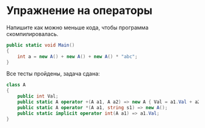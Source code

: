 # Упражнение на операторы

Напишите как можно меньше кода, чтобы программа скомпилировалась.

```cs
public static void Main()
{
    int a = new A() + new A() + new A() * "abc";
}
```

Все тесты пройдены, задача сдана:
```cs
class A
{
    public int Val;
    public static A operator +(A a1, A a2) => new A { Val = a1.Val + a2.Val };
    public static A operator *(A a1, string s1) => new A();
    public static implicit operator int(A a1) => a1.Val;
}
```
